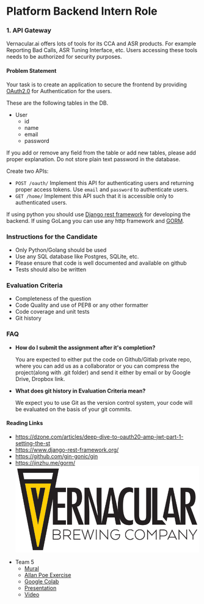# Platform Backend Intern Role

### 1. API Gateway
Vernacular.ai offers lots of tools for its CCA and ASR products. For example Reporting Bad Calls, ASR Tuning Interface, etc. Users accessing these tools needs to be authorized for security purposes.

#### Problem Statement
Your task is to create an application to secure the frontend by providing [OAuth2.0](https://tools.ietf.org/html/rfc6749) for  Authentication for the users.

These are the following tables in the DB.
- User
    - id
    - name
    - email
    - password

If you add or remove any field from the table or add new tables, please add proper explanation. Do not store plain text password in the database.

Create two APIs:
- `POST /oauth/`
Implement this API for authenticating users and returning proper access tokens. Use     `email` and `password` to authenticate users.
- `GET /home/`
Implement this API such that it is accessible only to authenticated users.

If using python you should use [Django rest framework](https://www.django-rest-framework.org/) for developing the backend. If using GoLang you can use any http framework and [GORM](http://gorm.io/).

### Instructions for the Candidate
- Only Python/Golang should be used
- Use any SQL database like Postgres, SQLite, etc.
- Please ensure that code is well documented and available on github
- Tests should also be written

### Evaluation Criteria
- Completeness of the question
- Code Quality and use of PEP8 or any other formatter
- Code coverage and unit tests
- Git history

### FAQ
-  **How do I submit the assignment after it's completion?**

      You are expected to either put the code on Github/Gitlab private repo, where you can add
       us as a collaborator or you can compress the  project(along with .git folder) and send it either 
       by email or by Google Drive, Dropbox link.
 
-   **What does git history in Evaluation Criteria mean?**

       We expect you to use Git as the version control system, your code will be evaluated on the basis of your git commits.

#### Reading Links
- https://dzone.com/articles/deep-dive-to-oauth20-amp-jwt-part-1-setting-the-st
- https://www.django-rest-framework.org/
- https://github.com/gin-gonic/gin
- https://jinzhu.me/gorm/
![Test Image 1](/images/VernacularBrewing.png)

* Team 5
  * [Mural](https://bit.ly/ssi-team5-m)
  * [Allan Poe Exercise](https://docs.google.com/presentation/d/151LHLPs7OzuJkp81vRVNB68dzIUpObAI1hnKBAUxSG0/edit?usp=sharing)
  * [Google Colab](https://drive.google.com/file/d/1wn-3Y6QSeNQKL2OmCah_K7vzpxh2YL8f/view?usp=sharing)
  * [Presentation](https://docs.google.com/presentation/d/1H_9I3qmducNgctZZ0zZ7dSKQ8B1BVX49Y6obZE1v_Qw/edit?usp=sharing)
  * [Video]()
